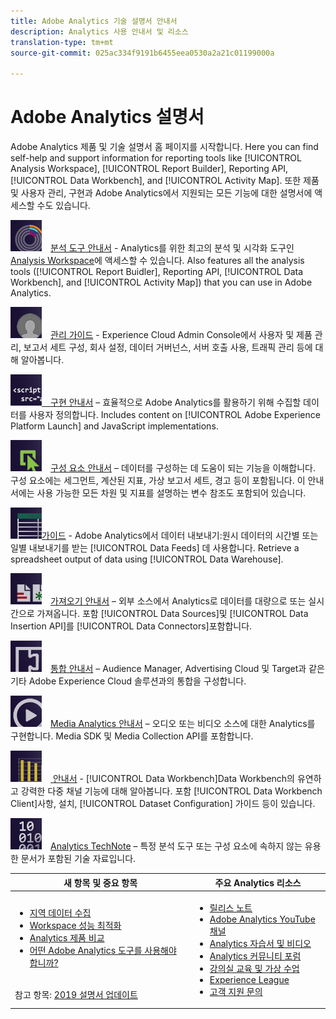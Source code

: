 ```yaml
---
title: Adobe Analytics 기술 설명서 안내서
description: Analytics 사용 안내서 및 리소스
translation-type: tm+mt
source-git-commit: 025ac334f9191b6455eea0530a2a21c01199000a

---
```



# Adobe Analytics 설명서

Adobe Analytics 제품 및 기술 설명서 홈 페이지를 시작합니다. Here you can find self-help and support information for reporting tools like [!UICONTROL Analysis Workspace], [!UICONTROL Report Builder], Reporting API, [!UICONTROL Data Workbench], and [!UICONTROL Activity Map]. 또한 제품 및 사용자 관리, 구현과 Adobe Analytics에서 지원되는 모든 기능에 대한 설명서에 액세스할 수도 있습니다.

[![도구](assets/analyze_50px.png)](/help/analyze/home.md) [분석 도구 안내서](/help/analyze/home.md) - Analytics를 위한 최고의 분석 및 시각화 도구인 [Analysis Workspace](/help/analyze/analysis-workspace/home.md)에 액세스할 수 있습니다. Also features all the analysis tools ([!UICONTROL Report Buidler], Reporting API, [!UICONTROL Data Workbench], and [!UICONTROL Activity Map]) that you can use in Adobe Analytics.

[![관리](assets/admin_50px.png)](/help/admin/home.md) [관리 가이드](/help/admin/home.md) - Experience Cloud Admin Console에서 사용자 및 제품 관리, 보고서 세트 구성, 회사 설정, 데이터 거버넌스, 서버 호출 사용, 트래픽 관리 등에 대해 알아봅니다.

[![구현](assets/implement_50px.png)](/help/implement/home.md)[ 구현 안내서](/help/implement/home.md) – 효율적으로 Adobe Analytics를 활용하기 위해 수집할 데이터를 사용자 정의합니다. Includes content on [!UICONTROL Adobe Experience Platform Launch] and JavaScript implementations.

[![구성 요소](assets/components_50px.png)](/help/components/home.md) [구성 요소 안내서](/help/components/home.md) – 데이터를 구성하는 데 도움이 되는 기능을 이해합니다. 구성 요소에는 세그먼트, 계산된 지표, 가상 보고서 세트, 경고 등이 포함됩니다. 이 안내서에는 사용 가능한 모든 차원 및 지표를 설명하는 변수 참조도 포함되어 있습니다.

[![내보내기](assets/export_50px.png)](/help/export/home.md)[가이드](/help/export/home.md) - Adobe Analytics에서 데이터 내보내기:원시 데이터의 시간별 또는 일별 내보내기를 받는 [!UICONTROL Data Feeds] 데 사용합니다. Retrieve a spreadsheet output of data using [!UICONTROL Data Warehouse].

[![가져오기](assets/import_50px.png)](/help/import/home.md) [가져오기 안내서](/help/import/home.md) – 외부 소스에서 Analytics로 데이터를 대량으로 또는 실시간으로 가져옵니다. 포함 [!UICONTROL Data Sources]및 [!UICONTROL Data Insertion API]를 [!UICONTROL Data Connectors]포함합니다.

[![통합](assets/integrate_50px.png)](/help/integrate/home.md) [통합 안내서](/help/integrate/home.md) – Audience Manager, Advertising Cloud 및 Target과 같은 기타 Adobe Experience Cloud 솔루션과의 통합을 구성합니다.

[![Media Analytics](assets/media_50px.png)](https://docs.adobe.com/content/help/ko-KR/media-analytics/using/media-overview.html) [Media Analytics 안내서](https://docs.adobe.com/content/help/ko-KR/media-analytics/using/media-overview.html) – 오디오 또는 비디오 소스에 대한 Analytics를 구현합니다. Media SDK 및 Media Collection API를 포함합니다.

[![DWB](assets/workbench_50px.png)](https://docs.adobe.com/content/help/en/data-workbench/using/home.html) [ 안내서](https://docs.adobe.com/content/help/en/data-workbench/using/home.html) - [!UICONTROL Data Workbench]Data Workbench의 유연하고 강력한 다중 채널 기능에 대해 알아봅니다. 포함 [!UICONTROL Data Workbench Client]사항, 설치, [!UICONTROL Dataset Configuration] 가이드 등이 있습니다.

[![TechNote](assets/technotes_50px.png)](/help/technotes/home.md) [Analytics TechNote](/help/technotes/home.md) – 특정 분석 도구 또는 구성 요소에 속하지 않는 유용한 문서가 포함된 기술 자료입니다.

| 새 항목 및 중요 항목 | 주요 Analytics 리소스 |
| --- | --- |
| <ul><li>[지역 데이터 수집](/help/technotes/rdc/regional-data-collection.md)</li><li>[Workspace 성능 최적화](/help/analyze/analysis-workspace/workspace-faq/optimizing-performance.md)</li><li>[Analytics 제품 비교](/help/admin/c-analytics-product-comparison/analytics-product-comparison.md)</li><li>[어떤 Adobe Analytics 도구를 사용해야 합니까?](/help/admin/c-analytics-product-comparison/which-analytics-tool.md)</li></ul><br> 참고 항목: [2019 설명서 업데이트](doc-updates.md) | <ul><li> [릴리스 노트](https://marketing.adobe.com/resources/help/ko_KR/whatsnew/)</li><li> [Adobe Analytics YouTube 채널](https://www.youtube.com/channel/UC8I6bqCk7gO6YdoMz6W5fvw)</li><li>[Analytics 자습서 및 비디오](https://helpx.adobe.com/analytics/kt/index/analytics-videos.html)</li><li>[Analytics 커뮤니티 포럼](https://forums.adobe.com/community/experience-cloud/analytics-cloud/analytics)</li><li>[강의실 교육 및 가상 수업](https://training.adobe.com/training/courses.html#solution=adobeAnalytics)</li><li>[Experience League](https://landing.adobe.com/experience-league/)</li><li>[고객 지원 문의](https://helpx.adobe.com/kr/support/analytics.html)</li></ul> |

<!-- Keep around for now

## Analytics reporting capabilities

Here is a comprehensive list of and links to all the reporting capabilities in Adobe Analytics.

* [Analysis Workspace](/help/analyze/analysis-workspace/analysis-workspace-features.md)
* [Report Builder](/help/analyze/report-builder/home.md)
* [Data Warehouse](/help/export/data-warehouse/data-warehouse.md)
* [Mobile Services UI](https://docs.adobe.com/content/help/en/mobile-services/using/home.html)
* [Data Workbench](https://docs.adobe.com/content/help/en/data-workbench/using/home.html)
* [Reports & Analytics](/help/analyze/reports-analytics/getting-started.md)
* [Ad Hoc Analysis](/help/analyze/ad-hoc-analysis/adhoc-home.md)

### Analytics feature list

*   [Activity Map](/help/analyze/activity-map/activity-map.md)
*   [Anomaly Detection](/help/analyze/analysis-workspace/virtual-analyst/c-anomaly-detection/statistics-anomaly-detection.md)
*   [Bot filtering](/help/admin/admin/bot-removal/bot-rules.md)
*   [Calculated Metrics](/help/components/c-calcmetrics/cm-overview.md)
*   [Classifications](/help/components/c-classifications2/c-classifications.md)
*   [Cohort Analysis](/help/analyze/analysis-workspace/visualizations/cohort-table/cohort-analysis.md)
*   [Contribution Analysis](/help/analyze/analysis-workspace/virtual-analyst/c-anomaly-detection/anomaly-detection.md)
*   [Data Connectors](https://www.adobeexchange.com/experiencecloud.html)
*   [Data Feeds](/help/export/analytics-data-feed/data-feed-overview.md)   
*   [Data Sources](/help/import/c-data-sources/datasrc-home.md)  
*   [Fallout](/help/analyze/analysis-workspace/visualizations/fallout/fallout-flow.md)
*   [Flow](/help/analyze/analysis-workspace/visualizations/c-flow/flow.md)
*   [Intelligent Alerts](/help/components/c-alerts/intellligent-alerts.md)
*   [Mobile App SDK](https://docs.adobe.com/content/help/en/mobile-services/using/home.html)  
*   [Real-time reporting](/help/components/c-real-time-reporting/realtime.md)
*   [Segmentation](/help/components/c-segmentation/seg-home.md)
*   [Segment Comparison](/help/analyze/analysis-workspace/c-panels/c-segment-comparison/segment-comparison.md)
*   [Video Tracking](https://docs.adobe.com/content/help/en/media-analytics/using/media-overview.html)
*   [Virtual Report Suites](/help/components/vrs/vrs-about.md)

## Contact options

Support delegates can get assisted support via:

**In-Product:**

1.  [Sign in to Adobe Analytics.](https://sc.omniture.com/login/)
2.  Navigate to **Help** > **Customer Care**.

**Phone:** 1-800-497-0335 (US & Canada).

Get [phone numbers for other regions](https://helpx.adobe.com/contact/dma-external/DMACustomeCareRegionalPhoneNumbers.html).

**Email:**

1.  Include [case details](https://helpx.adobe.com/experience-cloud/enterprise-email-support-guidelines.html) to open a ticket via email. 
1.  Send your case to [customercare@adobe.com](mailto:customercare@adobe.com).

Not sure if you're a **support delegate**? Find out if this [user type applies to you](https://helpx.adobe.com/experience-cloud/supported-users.html) and learn about our [enterprise support terms](https://helpx.adobe.com/support/programs/enterprise-support-terms.html).
 -->

